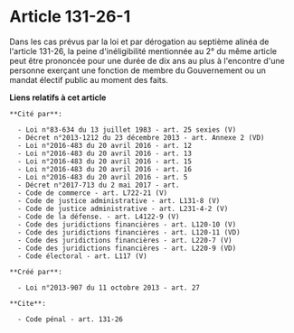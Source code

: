 # Article 131-26-1

Dans les cas prévus par la loi et par dérogation au septième alinéa de l'article 131-26, la peine d'inéligibilité mentionnée
au 2° du même article peut être prononcée pour une durée de dix ans au plus à l'encontre d'une personne exerçant une fonction
de membre du Gouvernement ou un mandat électif public au moment des faits.

**Liens relatifs à cet article**

	**Cité par**:

	  - Loi n°83-634 du 13 juillet 1983 - art. 25 sexies (V)
	  - Décret n°2013-1212 du 23 décembre 2013 - art. Annexe 2 (VD)
	  - Loi n°2016-483 du 20 avril 2016 - art. 12
	  - Loi n°2016-483 du 20 avril 2016 - art. 13
	  - Loi n°2016-483 du 20 avril 2016 - art. 15
	  - Loi n°2016-483 du 20 avril 2016 - art. 16
	  - Loi n°2016-483 du 20 avril 2016 - art. 5
	  - Décret n°2017-713 du 2 mai 2017 - art.
	  - Code de commerce - art. L722-21 (V)
	  - Code de justice administrative - art. L131-8 (V)
	  - Code de justice administrative - art. L231-4-2 (V)
	  - Code de la défense. - art. L4122-9 (V)
	  - Code des juridictions financières - art. L120-10 (V)
	  - Code des juridictions financières - art. L120-11 (VD)
	  - Code des juridictions financières - art. L220-7 (V)
	  - Code des juridictions financières - art. L220-9 (VD)
	  - Code électoral - art. L117 (V)

	**Créé par**:

	  - Loi n°2013-907 du 11 octobre 2013 - art. 27

	**Cite**:

	  - Code pénal - art. 131-26
